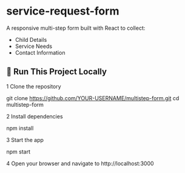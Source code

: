 # service-request-form


A responsive multi-step form built with React to collect:
- Child Details
- Service Needs
- Contact Information

## 🚀 Run This Project Locally

1 Clone the repository

git clone https://github.com/YOUR-USERNAME/multistep-form.git
cd multistep-form

2 Install dependencies

npm install

3 Start the app

npm start

4 Open your browser and navigate to http://localhost:3000